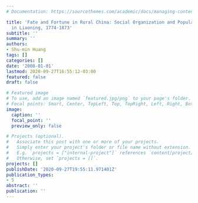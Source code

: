```yaml
---
# Documentation: https://sourcethemes.com/academic/docs/managing-content/

title: 'Fate and Fortune in Rural China: Social Organization and Population Behavior
  in Liaoning, 1774-1873'
subtitle: ''
summary: ''
authors:
- Shu-min Huang
tags: []
categories: []
date: '2008-01-01'
lastmod: 2020-09-27T16:55:12-03:00
featured: false
draft: false

# Featured image
# To use, add an image named `featured.jpg/png` to your page's folder.
# Focal points: Smart, Center, TopLeft, Top, TopRight, Left, Right, BottomLeft, Bottom, BottomRight.
image:
  caption: ''
  focal_point: ''
  preview_only: false

# Projects (optional).
#   Associate this post with one or more of your projects.
#   Simply enter your project's folder or file name without extension.
#   E.g. `projects = ["internal-project"]` references `content/project/deep-learning/index.md`.
#   Otherwise, set `projects = []`.
projects: []
publishDate: '2020-09-27T19:55:11.971401Z'
publication_types:
- 5
abstract: ''
publication: ''
---
```

